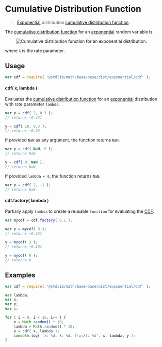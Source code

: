 Cumulative Distribution Function
===
> [Exponential][exponential] distribution [cumulative distribution function][cdf].

<!-- <intro> -->

The [cumulative distribution function][cdf] for an [exponential][exponential] random variable is

<!-- <equation class="equation" label="eq:cdf" align="center" raw="F(x;\lambda) = \begin{cases} 1-e^{-\lambda x} &amp; x \ge 0 \\ 0 & x < 0 \end{cases}" alt="Cumulative distribution function for an exponential distribution."> -->
<div class="equation" align="center" data-raw-text="F(x;\lambda) = \begin{cases} 1-e^{-\lambda x} &amp; x \ge 0 \\ 0 & x < 0 \end{cases}" data-equation="eq:cdf">
	<img src="" alt="Cumulative distribution function for an exponential distribution.">
	<br>
</div>

where `λ` is the rate parameter.

<!-- </intro> -->

<!-- <usage> -->

## Usage
``` javascript
var cdf = require( '@stdlib/math/base/base/dist/exponential/cdf' );
```

#### cdf( x, lambda )
Evaluates the [cumulative distribution function][cdf] for an [exponential][exponential] distribution with rate parameter `lambda`.

``` javascript
var y = cdf( 2, 0.3 );
// returns ~0.451

y = cdf( 10, 0.3 );
// returns ~0.95
```

If provided `NaN` as any argument, the function returns `NaN`.

``` javascript
var y = cdf( NaN, 0 );
// returns NaN

y = cdf( 0, NaN );
// returns NaN
```

If provided `lambda < 0`, the function returns `NaN`.

``` javascript
var y = cdf( 2, -1 );
// returns NaN
```

#### cdf.factory( lambda )

Partially apply `lambda` to create a reusable `function` for evaluating the [CDF][cdf].

``` javascript
var mycdf = cdf.factory( 0.1 );

var y = mycdf( 8 );
// returns ~0.551

y = mycdf( 2 );
// returns ~0.181

y = mycdf( 0 );
// returns 0
```
<!-- </usage> -->

<!-- <examples> -->
## Examples

``` javascript
var cdf = require( '@stdlib/math/base/base/dist/exponential/cdf' );

var lambda;
var x;
var y;
var i;

for ( i = 0; i < 10; i++ ) {
	x = Math.random() * 10;
	lambda = Math.random() * 10;
	y = cdf( x, lambda );
	console.log( 'x: %d, λ: %d, f(x;λ): %d', x, lambda, y );
}
```
<!-- </examples> -->


<!-- <links> -->
[cdf]:  https://en.wikipedia.org/wiki/Cumulative_distribution_function
[exponential]: https://en.wikipedia.org/wiki/Exponential_distribution
<!-- </links> -->
